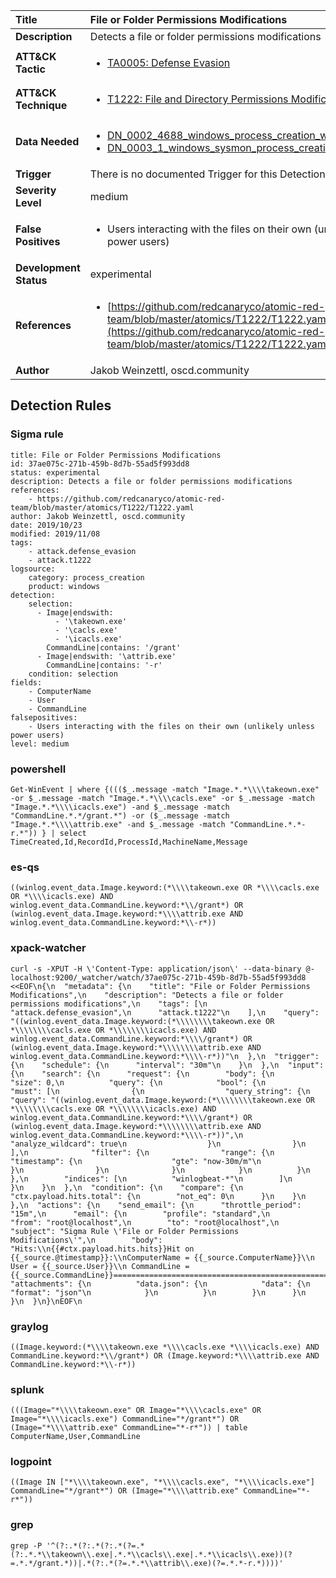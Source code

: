 | Title                    | File or Folder Permissions Modifications       |
|:-------------------------|:------------------|
| **Description**          | Detects a file or folder permissions modifications |
| **ATT&amp;CK Tactic**    |  <ul><li>[TA0005: Defense Evasion](https://attack.mitre.org/tactics/TA0005)</li></ul>  |
| **ATT&amp;CK Technique** | <ul><li>[T1222: File and Directory Permissions Modification](https://attack.mitre.org/techniques/T1222)</li></ul>  |
| **Data Needed**          | <ul><li>[DN_0002_4688_windows_process_creation_with_commandline](../Data_Needed/DN_0002_4688_windows_process_creation_with_commandline.md)</li><li>[DN_0003_1_windows_sysmon_process_creation](../Data_Needed/DN_0003_1_windows_sysmon_process_creation.md)</li></ul>  |
| **Trigger**              |  There is no documented Trigger for this Detection Rule yet  |
| **Severity Level**       | medium |
| **False Positives**      | <ul><li>Users interacting with the files on their own (unlikely unless power users)</li></ul>  |
| **Development Status**   | experimental |
| **References**           | <ul><li>[https://github.com/redcanaryco/atomic-red-team/blob/master/atomics/T1222/T1222.yaml](https://github.com/redcanaryco/atomic-red-team/blob/master/atomics/T1222/T1222.yaml)</li></ul>  |
| **Author**               | Jakob Weinzettl, oscd.community |


## Detection Rules

### Sigma rule

```
title: File or Folder Permissions Modifications
id: 37ae075c-271b-459b-8d7b-55ad5f993dd8
status: experimental
description: Detects a file or folder permissions modifications
references:
    - https://github.com/redcanaryco/atomic-red-team/blob/master/atomics/T1222/T1222.yaml
author: Jakob Weinzettl, oscd.community
date: 2019/10/23
modified: 2019/11/08
tags:
    - attack.defense_evasion
    - attack.t1222
logsource:
    category: process_creation
    product: windows
detection:
    selection:
      - Image|endswith: 
          - '\takeown.exe'
          - '\cacls.exe'
          - '\icacls.exe'
        CommandLine|contains: '/grant'
      - Image|endswith: '\attrib.exe'
        CommandLine|contains: '-r'
    condition: selection
fields:
    - ComputerName
    - User
    - CommandLine
falsepositives:
    - Users interacting with the files on their own (unlikely unless power users)
level: medium

```





### powershell
    
```
Get-WinEvent | where {((($_.message -match "Image.*.*\\\\takeown.exe" -or $_.message -match "Image.*.*\\\\cacls.exe" -or $_.message -match "Image.*.*\\\\icacls.exe") -and $_.message -match "CommandLine.*.*/grant.*") -or ($_.message -match "Image.*.*\\\\attrib.exe" -and $_.message -match "CommandLine.*.*-r.*")) } | select TimeCreated,Id,RecordId,ProcessId,MachineName,Message
```


### es-qs
    
```
((winlog.event_data.Image.keyword:(*\\\\takeown.exe OR *\\\\cacls.exe OR *\\\\icacls.exe) AND winlog.event_data.CommandLine.keyword:*\\/grant*) OR (winlog.event_data.Image.keyword:*\\\\attrib.exe AND winlog.event_data.CommandLine.keyword:*\\-r*))
```


### xpack-watcher
    
```
curl -s -XPUT -H \'Content-Type: application/json\' --data-binary @- localhost:9200/_watcher/watch/37ae075c-271b-459b-8d7b-55ad5f993dd8 <<EOF\n{\n  "metadata": {\n    "title": "File or Folder Permissions Modifications",\n    "description": "Detects a file or folder permissions modifications",\n    "tags": [\n      "attack.defense_evasion",\n      "attack.t1222"\n    ],\n    "query": "((winlog.event_data.Image.keyword:(*\\\\\\\\takeown.exe OR *\\\\\\\\cacls.exe OR *\\\\\\\\icacls.exe) AND winlog.event_data.CommandLine.keyword:*\\\\/grant*) OR (winlog.event_data.Image.keyword:*\\\\\\\\attrib.exe AND winlog.event_data.CommandLine.keyword:*\\\\-r*))"\n  },\n  "trigger": {\n    "schedule": {\n      "interval": "30m"\n    }\n  },\n  "input": {\n    "search": {\n      "request": {\n        "body": {\n          "size": 0,\n          "query": {\n            "bool": {\n              "must": [\n                {\n                  "query_string": {\n                    "query": "((winlog.event_data.Image.keyword:(*\\\\\\\\takeown.exe OR *\\\\\\\\cacls.exe OR *\\\\\\\\icacls.exe) AND winlog.event_data.CommandLine.keyword:*\\\\/grant*) OR (winlog.event_data.Image.keyword:*\\\\\\\\attrib.exe AND winlog.event_data.CommandLine.keyword:*\\\\-r*))",\n                    "analyze_wildcard": true\n                  }\n                }\n              ],\n              "filter": {\n                "range": {\n                  "timestamp": {\n                    "gte": "now-30m/m"\n                  }\n                }\n              }\n            }\n          }\n        },\n        "indices": [\n          "winlogbeat-*"\n        ]\n      }\n    }\n  },\n  "condition": {\n    "compare": {\n      "ctx.payload.hits.total": {\n        "not_eq": 0\n      }\n    }\n  },\n  "actions": {\n    "send_email": {\n      "throttle_period": "15m",\n      "email": {\n        "profile": "standard",\n        "from": "root@localhost",\n        "to": "root@localhost",\n        "subject": "Sigma Rule \'File or Folder Permissions Modifications\'",\n        "body": "Hits:\\n{{#ctx.payload.hits.hits}}Hit on {{_source.@timestamp}}:\\nComputerName = {{_source.ComputerName}}\\n        User = {{_source.User}}\\n CommandLine = {{_source.CommandLine}}================================================================================\\n{{/ctx.payload.hits.hits}}",\n        "attachments": {\n          "data.json": {\n            "data": {\n              "format": "json"\n            }\n          }\n        }\n      }\n    }\n  }\n}\nEOF\n
```


### graylog
    
```
((Image.keyword:(*\\\\takeown.exe *\\\\cacls.exe *\\\\icacls.exe) AND CommandLine.keyword:*\\/grant*) OR (Image.keyword:*\\\\attrib.exe AND CommandLine.keyword:*\\-r*))
```


### splunk
    
```
(((Image="*\\\\takeown.exe" OR Image="*\\\\cacls.exe" OR Image="*\\\\icacls.exe") CommandLine="*/grant*") OR (Image="*\\\\attrib.exe" CommandLine="*-r*")) | table ComputerName,User,CommandLine
```


### logpoint
    
```
((Image IN ["*\\\\takeown.exe", "*\\\\cacls.exe", "*\\\\icacls.exe"] CommandLine="*/grant*") OR (Image="*\\\\attrib.exe" CommandLine="*-r*"))
```


### grep
    
```
grep -P '^(?:.*(?:.*(?:.*(?=.*(?:.*.*\\takeown\\.exe|.*.*\\cacls\\.exe|.*.*\\icacls\\.exe))(?=.*.*/grant.*))|.*(?:.*(?=.*.*\\attrib\\.exe)(?=.*.*-r.*))))'
```



